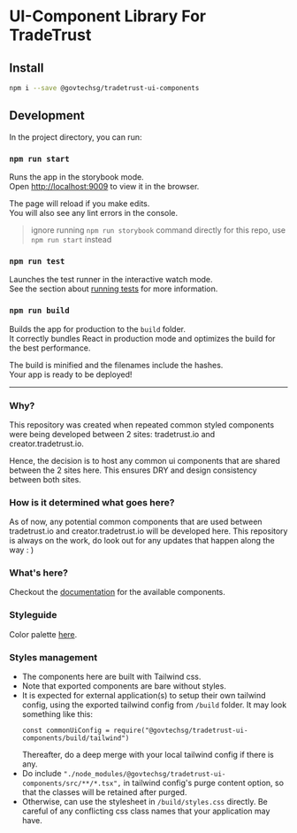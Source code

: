 # UI-Component Library For TradeTrust

## Install

```sh
npm i --save @govtechsg/tradetrust-ui-components
```

## Development

In the project directory, you can run:

### `npm run start`

Runs the app in the storybook mode.<br />
Open [http://localhost:9009](http://localhost:9009) to view it in the browser.

The page will reload if you make edits.<br />
You will also see any lint errors in the console.

> ignore running `npm run storybook` command directly for this repo, use `npm run start` instead

### `npm run test`

Launches the test runner in the interactive watch mode.<br />
See the section about [running tests](https://facebook.github.io/create-react-app/docs/running-tests) for more information.

### `npm run build`

Builds the app for production to the `build` folder.<br />
It correctly bundles React in production mode and optimizes the build for the best performance.

The build is minified and the filenames include the hashes.<br />
Your app is ready to be deployed!

---

### Why?

This repository was created when repeated common styled components were being developed between 2 sites: tradetrust.io and creator.tradetrust.io.

Hence, the decision is to host any common ui components that are shared between the 2 sites here. This ensures DRY and design consistency between both sites.

### How is it determined what goes here?

As of now, any potential common components that are used between tradetrust.io and creator.tradetrust.io will be developed here. This repository is always on the work, do look out for any updates that happen along the way : )

### What's here?

Checkout the [documentation](https://ui.tradetrust.io) for the available components.

### Styleguide

Color palette [here](https://ui.tradetrust.io/?path=/docs/styleguide--colors).

### Styles management

- The components here are built with Tailwind css.
- Note that exported components are bare without styles.
- It is expected for external application(s) to setup their own tailwind config, using the exported tailwind config from `/build` folder. It may look something like this:
  ```
  const commonUiConfig = require("@govtechsg/tradetrust-ui-components/build/tailwind")
  ```
  Thereafter, do a deep merge with your local tailwind config if there is any.
- Do include `"./node_modules/@govtechsg/tradetrust-ui-components/src/**/*.tsx",` in tailwind config's purge content option, so that the classes will be retained after purged.
- Otherwise, can use the stylesheet in `/build/styles.css` directly. Be careful of any conflicting css class names that your application may have.
